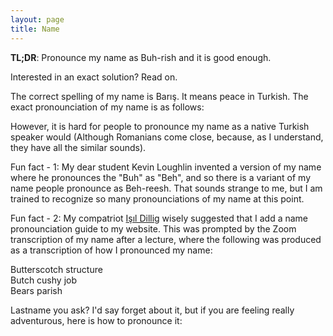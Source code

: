 ```yaml
---
layout: page
title: Name
---
```


**TL;DR**: Pronounce my name as Buh-rish and it is good enough. 

Interested in an exact solution? Read on.

The correct spelling of my name is Barış. It means peace in Turkish. The exact pronounciation of my name is as follows: <script type="text/javascript" src="https://forvo.com/_ext/ext-prons.js?id=5810844"></script>

However, it is hard for people to pronounce my name as a native Turkish speaker would (Although Romanians come close, because, as I understand, they have all the similar sounds).

Fun fact - 1: My dear student Kevin Loughlin invented a version of my name where he pronounces the "Buh" as "Beh", and so there is a variant of my name people pronounce as Beh-reesh. That sounds strange to me, but I am trained to recognize so many pronounciations of my name at this point.

Fun fact - 2: My compatriot [Işıl Dillig](https://www.cs.utexas.edu/~isil/) wisely suggested that I add a name pronounciation guide to my website. This was prompted by the Zoom transcription of my name after a lecture, where the following was produced as a transcription of how I pronounced my name:

Butterscotch structure<br>
Butch cushy job<br>
Bears parish

Lastname you ask? I'd say forget about it, but if you are feeling really adventurous, here is how to pronounce it: <script type="text/javascript" src="https://forvo.com/_ext/ext-prons.js?id=2020735"></script>